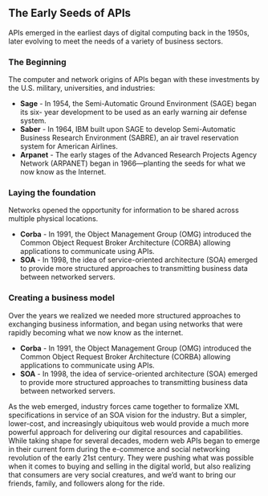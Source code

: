 ## The Early Seeds of APIs 
APIs emerged in the earliest days of digital computing back in the 1950s, later evolving to meet the needs of a variety of business sectors. 

### The Beginning 
The computer and network origins of APIs began with these investments by the U.S. military, universities, and industries: 

- **Sage** - In 1954, the Semi-Automatic Ground Environment (SAGE) began its six- year development to be used as an early warning air defense system. 
- **Saber** -  In 1964, IBM built upon SAGE to develop Semi-Automatic Business Research Environment (SABRE), an air travel reservation system for American Airlines. 
- **Arpanet** - The early stages of the Advanced Research Projects Agency Network (ARPANET) began in 1966—planting the seeds for what we now know as the Internet. 
 
### Laying the foundation 
Networks opened the opportunity for information to be shared across multiple physical locations. 

- **Corba** - In 1991, the Object Management Group (OMG) introduced the Common Object Request Broker Architecture (CORBA) allowing applications to communicate using APIs. 
- **SOA** - In 1998, the idea of service-oriented architecture (SOA) emerged to provide more structured approaches to transmitting business data between networked servers. 
 
### Creating a business model 
Over the years we realized we needed more structured approaches to exchanging business information, and began using networks that were rapidly becoming what we now know as the internet. 

- **Corba** - In 1991, the Object Management Group (OMG) introduced the Common Object Request Broker Architecture (CORBA) allowing applications to communicate using APIs. 
- **SOA** - In 1998, the idea of service-oriented architecture (SOA) emerged to provide more structured approaches to transmitting business data between networked servers. 
 
As the web emerged, industry forces came together to formalize XML specifications
in service of an SOA vision for the industry. But a simpler, lower-cost, and increasingly ubiquitous web would provide a much more powerful approach for delivering our digital resources and capabilities.
While taking shape for several decades, modern web APIs began to emerge in their current form during the e-commerce and social networking revolution of the early 21st century. They were pushing what was possible when it comes to buying and selling in the digital world, but also realizing that consumers are very social creatures, and we’d want to bring our friends, family, and followers along for the ride. 
